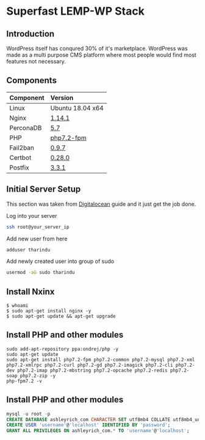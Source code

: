 # Superfast LEMP-WP Stack

## Introduction

WordPress itself has conqured 30% of it's marketplace. WordPress was made as a multi purpose CMS platform where most people would find most features not necessary.

## Components

| Component | Version |
| :---------- | :----------- |
| Linux | Ubuntu 18.04 x64 |
| Nginx | [1.14.1](#) |
| PerconaDB | [5.7](#) |
| PHP | [php7.2-fpm](#) |
| Fail2ban | [0.9.7](#) |
| Certbot | [0.28.0](#) |
| Postfix | [3.3.1](#) |

## Initial Server Setup

This section was taken from [Digitalocean](https://www.digitalocean.com/community/tutorials/initial-server-setup-with-ubuntu-16-04/) guide and it just get the job done.

Log into your server
```sh
ssh root@your_server_ip
```

Add new user from here
```sh
adduser tharindu
```

Add newly created user into group of sudo
```sh
usermod -aG sudo tharindu
```

## Install Nxinx

```console
$ whoami
$ sudo apt-get install nginx -y
$ sudo apt-get update && apt-get upgrade
```

## Install PHP and other modules

```shell
sudo add-apt-repository ppa:ondrej/php -y
sudo apt-get update
sudo apt-get install php7.2-fpm php7.2-common php7.2-mysql php7.2-xml php7.2-xmlrpc php7.2-curl php7.2-gd php7.2-imagick php7.2-cli php7.2-dev php7.2-imap php7.2-mbstring php7.2-opcache php7.2-redis php7.2-soap php7.2-zip -y
php-fpm7.2 -v
```


## Install PHP and other modules

```sql
mysql -u root -p
CREATE DATABASE ashleyrich_com CHARACTER SET utf8mb4 COLLATE utf8mb4_unicode_520_ci;
CREATE USER 'username'@'localhost' IDENTIFIED BY 'password';
GRANT ALL PRIVILEGES ON ashleyrich_com.* TO 'username'@'localhost';
```

